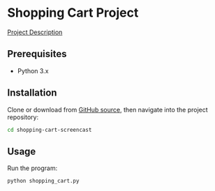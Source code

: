 # Shopping Cart Project

[Project Description](https://github.com/prof-rossetti/georgetown-opim-243-201901/blob/master/projects/shopping-cart.md#requirements)

## Prerequisites

  + Python 3.x

## Installation

Clone or download from [GitHub source](https://github.com/s2t2/shopping-cart-screencast), then navigate into the project repository:

```sh
cd shopping-cart-screencast
```

## Usage

Run the program:

```py
python shopping_cart.py
```
